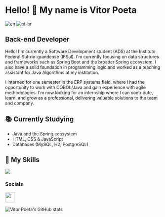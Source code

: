# Hello! 👋 My name is Vitor Poeta  
[![en](https://img.shields.io/badge/lang-en-red.svg)](https://github.com/vitorpoeta/README.en.md)  [![pt-br](https://img.shields.io/badge/lang-pt--br-green.svg)](https://github.com/vitorpoeta/vitorpoeta/blob/main/README.md)

## Back-end Developer

Hello! I'm currently a Software Development student (ADS) at the Instituto Federal Sul-rio-grandense (IFSul). I'm currently focusing on data structures and frameworks such as Spring Boot and the broader Spring ecosystem. I also have a solid foundation in programming logic and worked as a teaching assistant for Java Algorithms at my institution.  

I interned for one semester in the ERP systems field, where I had the opportunity to work with COBOL/Java and gain experience with agile methodologies. I'm now looking for an internship where I can contribute, learn, and grow as a professional, delivering valuable solutions to the team and company.

## 📚 Currently Studying

- Java and the Spring ecosystem  
- HTML, CSS & JavaScript  
- Databases (MySQL, H2, PostgreSQL)  

## 🚀 My Skills

<!-- Technologies supported by skillicons.dev -->
<img src="https://skillicons.dev/icons?i=java,spring,js,html,css,mysql,postgres,git" />

### Socials

<a href="https://www.linkedin.com/in/vitor-poeta-915b93231/" target="_blank" rel="noreferrer"> <picture> <source media="(prefers-color-scheme: dark)" srcset="https://raw.githubusercontent.com/danielcranney/readme-generator/main/public/icons/socials/linkedin-dark.svg" /> <source media="(prefers-color-scheme: light)" srcset="https://raw.githubusercontent.com/danielcranney/readme-generator/main/public/icons/socials/linkedin.svg" /> <img src="https://raw.githubusercontent.com/danielcranney/readme-generator/main/public/icons/socials/linkedin.svg" width="32" height="32" /> </picture> </a></p>

![Vitor Poeta's GitHub stats](https://github-readme-stats.vercel.app/api/top-langs?username=vitorpoeta&theme=dark&show_icons=true)
